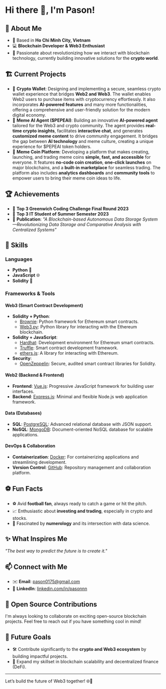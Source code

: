 # Hi there 👋, I'm Pason!

## 🚀 About Me
- 🏡 Based in **Ho Chi Minh City, Vietnam**
- 💻 **Blockchain Developer & Web3 Enthusiast**  
- 🌟 Passionate about revolutionizing how we interact with blockchain technology, currently building innovative solutions for the **crypto world**.

## 🏗️ Current Projects
- 🚀 **Crypto Wallet**: Designing and implementing a secure, seamless crypto wallet experience that bridges **Web2 and Web3**. The wallet enables Web2 users to purchase items with cryptocurrency effortlessly. It also incorporates **AI-powered features** and many more functionalities, offering a comprehensive and user-friendly solution for the modern digital economy.
- 🚀 **Meme AI Agent ($PEPEAI)**: Building an innovative **AI-powered agent** tailored for the Web3 and crypto community. The agent provides **real-time crypto insights**, facilitates **interactive chat**, and generates **customized meme content** to drive community engagement. It bridges the gap between **AI technology** and meme culture, creating a unique experience for $PEPEAI token holders.
- 🚀 **Meme Coin Platform**: Developing a platform that makes creating, launching, and trading meme coins **simple, fast, and accessible** for everyone. It features **no-code coin creation**, **one-click launches** on major blockchains, and a **built-in marketplace** for seamless trading. The platform also includes **analytics dashboards** and **community tools** to empower users to bring their meme coin ideas to life.  

## 🏆 Achievements
- 🥉 **Top 3 Greenwich Coding Challenge Final Round 2023**
- 🥉 **Top 3 IT Student of Summer Semester 2023**
- 📄 **Publication**: *"A Blockchain-based Autonomous Data Storage System—Revolutionizing Data Storage and Comparative Analysis with Centralized Systems"*

## 🔧 Skills
### Languages
- **Python** 🐍  
- **JavaScript** 🌐  
- **Solidity** 🔗  

### Frameworks & Tools

#### **Web3 (Smart Contract Development)**
- **Solidity + Python**:  
  - [Brownie](https://eth-brownie.readthedocs.io/en/stable/): Python framework for Ethereum smart contracts.  
  - [Web3.py](https://web3py.readthedocs.io/en/stable/): Python library for interacting with the Ethereum blockchain.
- **Solidity + JavaScript**:  
  - [Hardhat](https://hardhat.org/): Development environment for Ethereum smart contracts.  
  - [Truffle](https://trufflesuite.com/): Smart contract development framework.  
  - [ethers.js](https://docs.ethers.io/v5/): A library for interacting with Ethereum.
- **Security**:  
  - [OpenZeppelin](https://openzeppelin.com/contracts/): Secure, audited smart contract libraries for Solidity.

#### **Web2 (Backend & Frontend)**
- **Frontend**: [Vue.js](https://vuejs.org/): Progressive JavaScript framework for building user interfaces.  
- **Backend**: [Express.js](https://expressjs.com/): Minimal and flexible Node.js web application framework.

#### **Data (Databases)**
- **SQL**: [PostgreSQL](https://www.postgresql.org/): Advanced relational database with JSON support.  
- **NoSQL**: [MongoDB](https://www.mongodb.com/): Document-oriented NoSQL database for scalable applications.

#### **DevOps & Collaboration**
- **Containerization**: [Docker](https://www.docker.com/): For containerizing applications and streamlining development.  
- **Version Control**: [GitHub](https://github.com/): Repository management and collaboration platform.

## ⚽ Fun Facts
- ⚽ Avid **football fan**, always ready to catch a game or hit the pitch.  
- 📈 Enthusiastic about **investing and trading**, especially in crypto and stocks.  
- 🧮 Fascinated by **numerology** and its intersection with data science.  

## ✨ What Inspires Me
*"The best way to predict the future is to create it."*  

## 📫 Connect with Me
- ✉️ **Email**: [pason0175@gmail.com](mailto:pason0175@gmail.com)  
- 💼 **LinkedIn**: [linkedin.com/in/pasonnn](https://www.linkedin.com/in/pasonnn/)  

## 🌟 Open Source Contributions
I'm always looking to collaborate on exciting open-source blockchain projects. Feel free to reach out if you have something cool in mind!

## 🎯 Future Goals
- 🛠️ Contribute significantly to the **crypto and Web3 ecosystem** by building impactful projects.  
- 🚀 Expand my skillset in blockchain scalability and decentralized finance (DeFi).  

---

Let’s build the future of Web3 together! 🌐🚀

